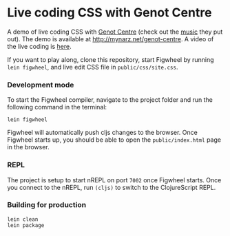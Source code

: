 # Live coding CSS with Genot Centre

A demo of live coding CSS with [Genot Centre](http://genot.cz) (check out the [music](https://genot.bandcamp.com) they put out). The demo is available at <http://mynarz.net/genot-centre>. A video of the live coding is [here](https://youtu.be/IIJjkrmey5M).

If you want to play along, clone this repository, start Figwheel by running `lein figwheel`, and live edit CSS file in `public/css/site.css`.

### Development mode

To start the Figwheel compiler, navigate to the project folder and run the following command in the terminal:

```
lein figwheel
```

Figwheel will automatically push cljs changes to the browser.
Once Figwheel starts up, you should be able to open the `public/index.html` page in the browser.

### REPL

The project is setup to start nREPL on port `7002` once Figwheel starts.
Once you connect to the nREPL, run `(cljs)` to switch to the ClojureScript REPL.

### Building for production

```
lein clean
lein package
```
